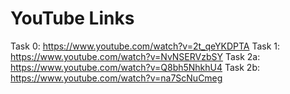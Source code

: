 # YouTube Links
Task 0:  https://www.youtube.com/watch?v=2t_qeYKDPTA 
Task 1:  https://www.youtube.com/watch?v=NvNSERVzbSY 
Task 2a: https://www.youtube.com/watch?v=Q8bh5NhkhU4 
Task 2b: https://www.youtube.com/watch?v=na7ScNuCmeg 
